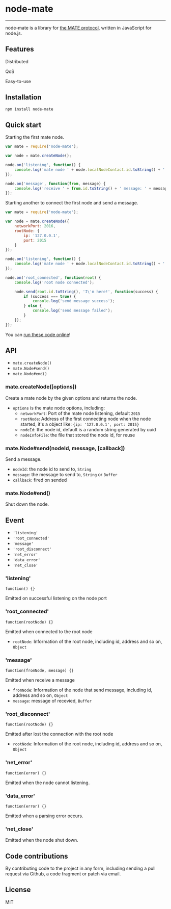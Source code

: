 # node-mate

------

node-mate is a library for [the MATE protocol](https://code.csdn.net/wuyingfengsui/node-mate/tree/master/doc/mate-protocol.md), written in JavaScript for node.js.


## Features

Distributed

QoS

Easy-to-use


## Installation

```sh
npm install node-mate
```


## Quick start

Starting the first mate node.

```js
var mate = require('node-mate');

var node = mate.createNode();

node.on('listening', function() {
	console.log('mate node ' + node.localNodeContact.id.toString() + ' started');
});

node.on('message', function(from, message) {
    console.log('receive ' + from.id.toString() + ' message: ' + message.toString());
});
```

Starting another to connect the first node and send a message.

```js
var mate = require('node-mate');

var node = mate.createNode({
    networkPort: 2016,
    rootNode: {
        ip: '127.0.0.1',
        port: 2015
    }
});

node.on('listening', function() {
    console.log('mate node ' + node.localNodeContact.id.toString() + ' started');
});

node.on('root_connected', function(root) {
    console.log('root node connected');

    node.send(root.id.toString(), 'I\'m here!', function(success) {
        if (success === true) {
            console.log('send message success');
        } else {
            console.log('send message failed');
        }
    });
});
```

You can [run these code online](http://runnable.com/VQqZsvRIG-9DPqiN/mate-example-for-node-js-and-hello-world)!


## API
* `mate.createNode()`
* `mate.Node#send()`
* `mate.Node#end()`

### mate.createNode([options])
Create a mate node by the given options and returns the node.
* `options` is the mate node options, including:
  * `networkPort`: Port of the mate node listening, default `2015`
  * `rootNode`: Address of the first connecting node when the node started, it's a object like: `{ip: '127.0.0.1', port: 2015}`
  * `nodeId`: the node id, default is a random string generated by uuid
  * `nodeInfoFile`: the file that stored the node id, for reuse

### mate.Node#send(nodeId, message, [callback])
Send a message.
* `nodeId`: the node id to send to, `String`
* `message`: the message to send to, `String` or `Buffer`
* `callback`: fired on sended

### mate.Node#end()
Shut down the node.


## Event
* `'listening'`
* `'root_connected'`
* `'message'`
* `'root_disconnect'`
* `'net_error'`
* `'data_error'`
* `'net_close'`

### 'listening'
`function() {}`

Emitted on successful listening on the node port

### 'root_connected'
`function(rootNode) {}`

Emitted when connected to the root node
* `rootNode`: Information of the root node, including id, address and so on, `Object`

### 'message'
`function(fromNode, message) {}`

Emitted when receive  a message
* `fromNode`: Information of the node that send message, including id, address and so on, `Object`
* `message`: message of recevied, `Buffer`

### 'root_disconnect'
`function(rootNode) {}`

Emitted after lost the connection with the root node
* `rootNode`: Information of the root node, including id, address and so on, `Object`

### 'net_error'
`function(error) {}`

Emitted when the node cannot listening.

### 'data_error'
`function(error) {}`

Emitted when a parsing error occurs.

### 'net_close'

Emitted when the node shut down.


## Code contributions

By contributing code to the project in any form, including sending a pull request via Github, a code fragment or patch via email.


## License

MIT